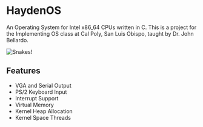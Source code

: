 # HaydenOS
An Operating System for Intel x86_64 CPUs written in C. This is a project for the Implementing OS class at Cal Poly, San Luis Obispo, taught by Dr. John Bellardo.

![Snakes!](https://i.imgur.com/E6uxOJ1.gif)

## Features
* VGA and Serial Output
* PS/2 Keyboard Input
* Interrupt Support
* Virtual Memory
* Kernel Heap Allocation
* Kernel Space Threads
